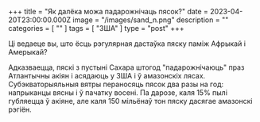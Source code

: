 +++
title = "Як далёка можа падарожнічаць пясок?"
date = 2023-04-20T23:00:00.000Z
image = "/images/sand_n.png"
description = ""
categories = [ "" ]
tags = [ "ЗША" ]
type = "post"
+++

Ці ведаеце вы, што ёсць рэгулярная дастаўка пяску паміж Афрыкай і Амерыкай?

Адказваецца, пяскі з  пустыні Сахара штогод "падарожнічаюць" праз Атлантычны акіян і асядаюць у ЗША і ў амазонскіх лясах. Субэкваторыяльныя вятры пераносяць пясок два разы на год: напрыканцы вясны і ў пачатку восені. Па дарозе, каля 15% пылі губляецца ў акіяне, але каля 150 мільёнаў тон пяску дасягае амазонскі рэгіён.
